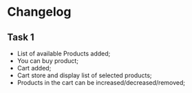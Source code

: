 # Changelog

## Task 1

- List of available Products added;
- You can buy product;
- Cart added;
- Cart store and display list of selected products;
- Products in the cart can be increased/decreased/removed;


